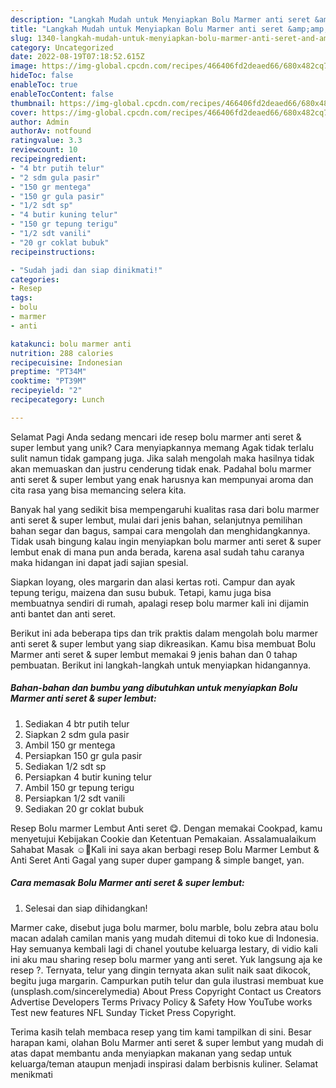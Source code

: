 ```yaml
---
description: "Langkah Mudah untuk Menyiapkan Bolu Marmer anti seret &amp;amp; super lembut yang Lezat, Lezat"
title: "Langkah Mudah untuk Menyiapkan Bolu Marmer anti seret &amp;amp; super lembut yang Lezat, Lezat"
slug: 1340-langkah-mudah-untuk-menyiapkan-bolu-marmer-anti-seret-and-amp-super-lembut-yang-lezat-lezat
category: Uncategorized
date: 2022-08-19T07:18:52.615Z
image: https://img-global.cpcdn.com/recipes/466406fd2deaed66/680x482cq70/bolu-marmer-anti-seret-super-lembut-foto-resep-utama.jpg
hideToc: false
enableToc: true
enableTocContent: false
thumbnail: https://img-global.cpcdn.com/recipes/466406fd2deaed66/680x482cq70/bolu-marmer-anti-seret-super-lembut-foto-resep-utama.jpg
cover: https://img-global.cpcdn.com/recipes/466406fd2deaed66/680x482cq70/bolu-marmer-anti-seret-super-lembut-foto-resep-utama.jpg
author: Admin
authorAv: notfound
ratingvalue: 3.3
reviewcount: 10
recipeingredient:
- "4 btr putih telur"
- "2 sdm gula pasir"
- "150 gr mentega"
- "150 gr gula pasir"
- "1/2 sdt sp"
- "4 butir kuning telur"
- "150 gr tepung terigu"
- "1/2 sdt vanili"
- "20 gr coklat bubuk"
recipeinstructions:

- "Sudah jadi dan siap dinikmati!"
categories:
- Resep
tags:
- bolu
- marmer
- anti

katakunci: bolu marmer anti 
nutrition: 288 calories
recipecuisine: Indonesian
preptime: "PT34M"
cooktime: "PT39M"
recipeyield: "2"
recipecategory: Lunch

---
```



Selamat Pagi Anda sedang mencari ide resep bolu marmer anti seret &amp; super lembut yang unik? Cara menyiapkannya memang Agak tidak terlalu sulit namun tidak gampang juga. Jika salah mengolah maka hasilnya tidak akan memuaskan dan justru cenderung tidak enak. Padahal bolu marmer anti seret &amp; super lembut yang enak harusnya kan mempunyai aroma dan cita rasa yang bisa memancing selera kita.


Banyak hal yang sedikit bisa mempengaruhi kualitas rasa dari bolu marmer anti seret &amp; super lembut, mulai dari jenis bahan, selanjutnya pemilihan bahan segar dan bagus, sampai cara mengolah dan menghidangkannya. Tidak usah bingung kalau ingin menyiapkan bolu marmer anti seret &amp; super lembut enak di mana pun anda berada, karena asal sudah tahu caranya maka hidangan ini dapat jadi sajian spesial.

Siapkan loyang, oles margarin dan alasi kertas roti. Campur dan ayak tepung terigu, maizena dan susu bubuk. Tetapi, kamu juga bisa membuatnya sendiri di rumah, apalagi resep bolu marmer kali ini dijamin anti bantet dan anti seret.


Berikut ini ada beberapa tips dan trik praktis dalam mengolah bolu marmer anti seret &amp; super lembut yang siap dikreasikan. Kamu bisa membuat Bolu Marmer anti seret &amp; super lembut memakai 9 jenis bahan dan 0 tahap pembuatan. Berikut ini langkah-langkah untuk menyiapkan hidangannya.

<!--inarticleads1-->

##### Bahan-bahan dan bumbu yang dibutuhkan untuk menyiapkan Bolu Marmer anti seret &amp; super lembut:

1. Sediakan 4 btr putih telur
1. Siapkan 2 sdm gula pasir
1. Ambil 150 gr mentega
1. Persiapkan 150 gr gula pasir
1. Sediakan 1/2 sdt sp
1. Persiapkan 4 butir kuning telur
1. Ambil 150 gr tepung terigu
1. Persiapkan 1/2 sdt vanili
1. Sediakan 20 gr coklat bubuk


Resep Bolu marmer Lembut Anti seret 😋. Dengan memakai Cookpad, kamu menyetujui Kebijakan Cookie dan Ketentuan Pemakaian. Assalamualaikum Sahabat Masak ☺️💞Kali ini saya akan berbagi resep Bolu Marmer Lembut &amp; Anti Seret Anti Gagal yang super duper gampang &amp; simple banget, yan. 

<!--inarticleads2-->

##### Cara memasak Bolu Marmer anti seret &amp; super lembut:


1. Selesai dan siap dihidangkan!

Marmer cake, disebut juga bolu marmer, bolu marble, bolu zebra atau bolu macan adalah camilan manis yang mudah ditemui di toko kue di Indonesia. Hay semuanya kembali lagi di chanel youtube keluarga lestary, di vidio kali ini aku mau sharing resep bolu marmer yang anti seret. Yuk langsung aja ke resep ?. Ternyata, telur yang dingin ternyata akan sulit naik saat dikocok, begitu juga margarin. Campurkan putih telur dan gula ilustrasi membuat kue (unsplash.com/sincerelymedia) About Press Copyright Contact us Creators Advertise Developers Terms Privacy Policy &amp; Safety How YouTube works Test new features NFL Sunday Ticket Press Copyright. 

Terima kasih telah membaca resep yang tim kami tampilkan di sini. Besar harapan kami, olahan Bolu Marmer anti seret &amp; super lembut yang mudah di atas dapat membantu anda menyiapkan makanan yang sedap untuk keluarga/teman ataupun menjadi inspirasi dalam berbisnis kuliner. Selamat menikmati
